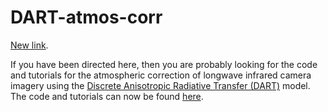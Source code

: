 # DART-atmos-corr
[New link](https://github.com/willmorrison1/DART-atmos-corr).

If you have been directed here, then you are probably looking for the code and tutorials for the atmospheric correction of longwave infrared camera imagery using the [Discrete Anisotropic Radiative Transfer (DART)](http://www.cesbio.ups-tlse.fr/us/dart.html) model. The code and tutorials can now be found [here](https://github.com/willmorrison1/DART-atmos-corr).


